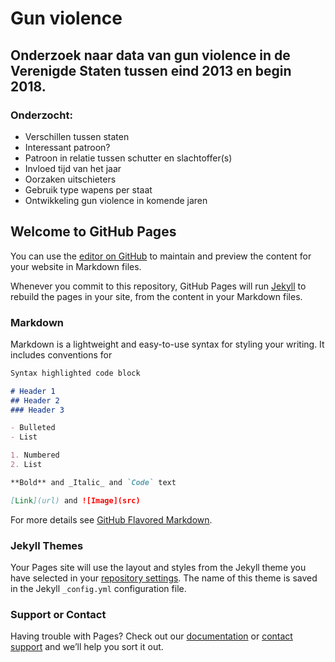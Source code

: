 # Gun violence

## Onderzoek naar data van gun violence in de Verenigde Staten tussen eind 2013 en begin 2018.

### Onderzocht:
- Verschillen tussen staten
- Interessant patroon?
- Patroon in relatie tussen schutter en slachtoffer(s)
- Invloed tijd van het jaar
- Oorzaken uitschieters
- Gebruik type wapens per staat
- Ontwikkeling gun violence in komende jaren


## Welcome to GitHub Pages

You can use the [editor on GitHub](https://github.com/Sjvonk/DataProcessing/edit/master/README.md) to maintain and preview the content for your website in Markdown files.

Whenever you commit to this repository, GitHub Pages will run [Jekyll](https://jekyllrb.com/) to rebuild the pages in your site, from the content in your Markdown files.

### Markdown

Markdown is a lightweight and easy-to-use syntax for styling your writing. It includes conventions for

```markdown
Syntax highlighted code block

# Header 1
## Header 2
### Header 3

- Bulleted
- List

1. Numbered
2. List

**Bold** and _Italic_ and `Code` text

[Link](url) and ![Image](src)
```

For more details see [GitHub Flavored Markdown](https://guides.github.com/features/mastering-markdown/).

### Jekyll Themes

Your Pages site will use the layout and styles from the Jekyll theme you have selected in your [repository settings](https://github.com/Sjvonk/DataProcessing/settings). The name of this theme is saved in the Jekyll `_config.yml` configuration file.

### Support or Contact

Having trouble with Pages? Check out our [documentation](https://help.github.com/categories/github-pages-basics/) or [contact support](https://github.com/contact) and we’ll help you sort it out.
